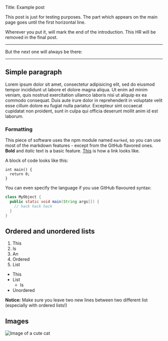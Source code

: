 Title: Example post

This post is just for testing purposes. The part which appears on the main page
goes until the first horizontal line.

Wherever you put it, will mark the end of the introduction. This HR will be
removed in the final post.

---

But the next one will always be there:

---

## Simple paragraph

Lorem ipsum dolor sit amet, consectetur adipisicing elit, sed do eiusmod tempor
incididunt ut labore et dolore magna aliqua. Ut enim ad minim veniam, quis
nostrud exercitation ullamco laboris nisi ut aliquip ex ea commodo consequat.
Duis aute irure dolor in reprehenderit in voluptate velit esse cillum dolore eu
fugiat nulla pariatur. Excepteur sint occaecat cupidatat non proident, sunt in
culpa qui officia deserunt mollit anim id est laborum.

### Formatting

This piece of software uses the npm module named `marked`, so you can use most
of the markdown features - except from the GitHub flavored ones. **Bold** and
_italic_ text is a basic feature. [This](https://google.com/) is how a link
looks like.

A block of code looks like this:

    int main() {
      return 0;
    }

You can even specify the language if you use GitHub flavoured syntax:

```java
class MyObject {
  public static void main(String args[]) {
    // hack hack hack
  }
}
```

## Ordered and unordered lists

1. This
2. Is
3. An
  1. Ordered
5. List


- This
- List
  - Is
- Unordered

**Notice:** Make sure you leave two new lines between two different list (especially with ordered lists!)

## Images

![Image of a cute cat](http://cdn.playbuzz.com/cdn/0079c830-3406-4c05-a5c1-bc43e8f01479/7dd84d70-768b-492b-88f7-a6c70f2db2e9.jpg)
